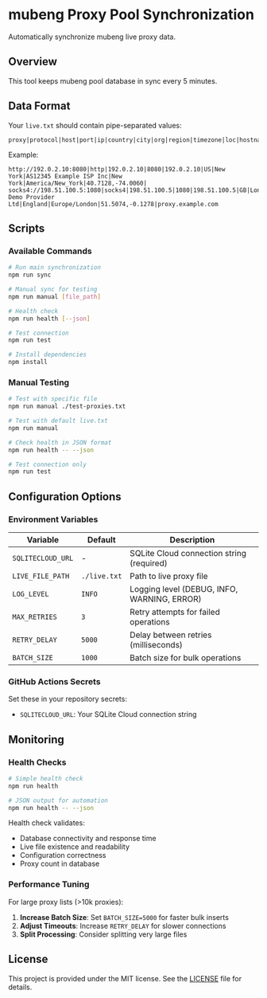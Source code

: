 # mubeng Proxy Pool Synchronization

Automatically synchronize mubeng live proxy data.

## Overview

This tool keeps mubeng pool database in sync every 5 minutes.

## Data Format

Your `live.txt` should contain pipe-separated values:

```
proxy|protocol|host|port|ip|country|city|org|region|timezone|loc|hostname
```

Example:
```
http://192.0.2.10:8080|http|192.0.2.10|8080|192.0.2.10|US|New York|AS12345 Example ISP Inc|New York|America/New_York|40.7128,-74.0060|
socks4://198.51.100.5:1080|socks4|198.51.100.5|1080|198.51.100.5|GB|London|AS67890 Demo Provider Ltd|England|Europe/London|51.5074,-0.1278|proxy.example.com
```

## Scripts

### Available Commands

```bash
# Run main synchronization
npm run sync

# Manual sync for testing
npm run manual [file_path]

# Health check
npm run health [--json]

# Test connection
npm run test

# Install dependencies
npm install
```

### Manual Testing

```bash
# Test with specific file
npm run manual ./test-proxies.txt

# Test with default live.txt
npm run manual

# Check health in JSON format
npm run health -- --json

# Test connection only
npm run test
```

## Configuration Options

### Environment Variables

| Variable | Default | Description |
|----------|---------|-------------|
| `SQLITECLOUD_URL` | - | SQLite Cloud connection string (required) |
| `LIVE_FILE_PATH` | `./live.txt` | Path to live proxy file |
| `LOG_LEVEL` | `INFO` | Logging level (DEBUG, INFO, WARNING, ERROR) |
| `MAX_RETRIES` | `3` | Retry attempts for failed operations |
| `RETRY_DELAY` | `5000` | Delay between retries (milliseconds) |
| `BATCH_SIZE` | `1000` | Batch size for bulk operations |

### GitHub Actions Secrets

Set these in your repository secrets:

- `SQLITECLOUD_URL`: Your SQLite Cloud connection string

## Monitoring

### Health Checks

```bash
# Simple health check
npm run health

# JSON output for automation
npm run health -- --json
```

Health check validates:

- Database connectivity and response time
- Live file existence and readability
- Configuration correctness
- Proxy count in database

### Performance Tuning

For large proxy lists (>10k proxies):

1. **Increase Batch Size**: Set `BATCH_SIZE=5000` for faster bulk inserts
2. **Adjust Timeouts**: Increase `RETRY_DELAY` for slower connections
4. **Split Processing**: Consider splitting very large files

## License

This project is provided under the MIT license. See the [LICENSE](/LICENSE) file for details.